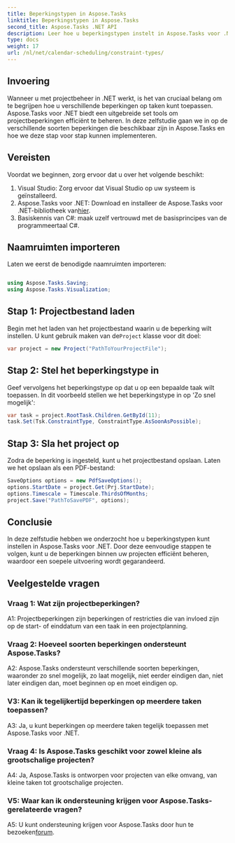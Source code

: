 ```yaml
---
title: Beperkingstypen in Aspose.Tasks
linktitle: Beperkingstypen in Aspose.Tasks
second_title: Aspose.Tasks .NET API
description: Leer hoe u beperkingstypen instelt in Aspose.Tasks voor .NET om projectplanningen efficiënt te beheren.
type: docs
weight: 17
url: /nl/net/calendar-scheduling/constraint-types/
---
```

## Invoering

Wanneer u met projectbeheer in .NET werkt, is het van cruciaal belang om te begrijpen hoe u verschillende beperkingen op taken kunt toepassen. Aspose.Tasks voor .NET biedt een uitgebreide set tools om projectbeperkingen efficiënt te beheren. In deze zelfstudie gaan we in op de verschillende soorten beperkingen die beschikbaar zijn in Aspose.Tasks en hoe we deze stap voor stap kunnen implementeren.

## Vereisten

Voordat we beginnen, zorg ervoor dat u over het volgende beschikt:

1. Visual Studio: Zorg ervoor dat Visual Studio op uw systeem is geïnstalleerd.
2.  Aspose.Tasks voor .NET: Download en installeer de Aspose.Tasks voor .NET-bibliotheek van[hier](https://releases.aspose.com/tasks/net/).
3. Basiskennis van C#: maak uzelf vertrouwd met de basisprincipes van de programmeertaal C#.

## Naamruimten importeren

Laten we eerst de benodigde naamruimten importeren:

```csharp

using Aspose.Tasks.Saving;
using Aspose.Tasks.Visualization;

```

## Stap 1: Projectbestand laden

 Begin met het laden van het projectbestand waarin u de beperking wilt instellen. U kunt gebruik maken van de`Project` klasse voor dit doel:

```csharp
var project = new Project("PathToYourProjectFile");
```

## Stap 2: Stel het beperkingstype in

Geef vervolgens het beperkingstype op dat u op een bepaalde taak wilt toepassen. In dit voorbeeld stellen we het beperkingstype in op 'Zo snel mogelijk':

```csharp
var task = project.RootTask.Children.GetById(11);
task.Set(Tsk.ConstraintType, ConstraintType.AsSoonAsPossible);
```

## Stap 3: Sla het project op

Zodra de beperking is ingesteld, kunt u het projectbestand opslaan. Laten we het opslaan als een PDF-bestand:

```csharp
SaveOptions options = new PdfSaveOptions();
options.StartDate = project.Get(Prj.StartDate);
options.Timescale = Timescale.ThirdsOfMonths;
project.Save("PathToSavePDF", options);
```

## Conclusie

In deze zelfstudie hebben we onderzocht hoe u beperkingstypen kunt instellen in Aspose.Tasks voor .NET. Door deze eenvoudige stappen te volgen, kunt u de beperkingen binnen uw projecten efficiënt beheren, waardoor een soepele uitvoering wordt gegarandeerd.

## Veelgestelde vragen

### Vraag 1: Wat zijn projectbeperkingen?

A1: Projectbeperkingen zijn beperkingen of restricties die van invloed zijn op de start- of einddatum van een taak in een projectplanning.

### Vraag 2: Hoeveel soorten beperkingen ondersteunt Aspose.Tasks?

A2: Aspose.Tasks ondersteunt verschillende soorten beperkingen, waaronder zo snel mogelijk, zo laat mogelijk, niet eerder eindigen dan, niet later eindigen dan, moet beginnen op en moet eindigen op.

### V3: Kan ik tegelijkertijd beperkingen op meerdere taken toepassen?

A3: Ja, u kunt beperkingen op meerdere taken tegelijk toepassen met Aspose.Tasks voor .NET.

### Vraag 4: Is Aspose.Tasks geschikt voor zowel kleine als grootschalige projecten?

A4: Ja, Aspose.Tasks is ontworpen voor projecten van elke omvang, van kleine taken tot grootschalige projecten.

### V5: Waar kan ik ondersteuning krijgen voor Aspose.Tasks-gerelateerde vragen?

 A5: U kunt ondersteuning krijgen voor Aspose.Tasks door hun te bezoeken[forum](https://forum.aspose.com/c/tasks/15).